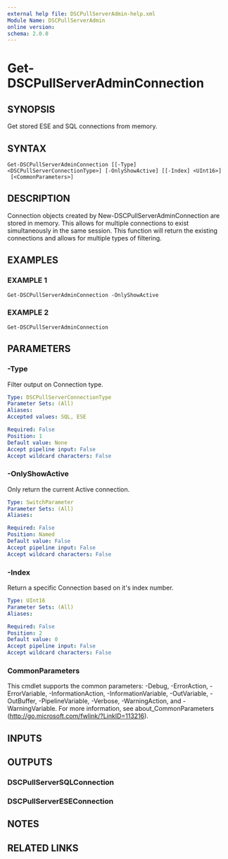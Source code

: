 ```yaml
---
external help file: DSCPullServerAdmin-help.xml
Module Name: DSCPullServerAdmin
online version:
schema: 2.0.0
---
```


# Get-DSCPullServerAdminConnection

## SYNOPSIS
Get stored ESE and SQL connections from memory.

## SYNTAX

```
Get-DSCPullServerAdminConnection [[-Type] <DSCPullServerConnectionType>] [-OnlyShowActive] [[-Index] <UInt16>]
 [<CommonParameters>]
```

## DESCRIPTION
Connection objects created by New-DSCPullServerAdminConnection
are stored in memory.
This allows for multiple connections to
exist simultaneously in the same session.
This function will
return the existing connections and allows for multiple types of
filtering.

## EXAMPLES

### EXAMPLE 1
```
Get-DSCPullServerAdminConnection -OnlyShowActive
```

### EXAMPLE 2
```
Get-DSCPullServerAdminConnection
```

## PARAMETERS

### -Type
Filter output on Connection type.

```yaml
Type: DSCPullServerConnectionType
Parameter Sets: (All)
Aliases:
Accepted values: SQL, ESE

Required: False
Position: 1
Default value: None
Accept pipeline input: False
Accept wildcard characters: False
```

### -OnlyShowActive
Only return the current Active connection.

```yaml
Type: SwitchParameter
Parameter Sets: (All)
Aliases:

Required: False
Position: Named
Default value: False
Accept pipeline input: False
Accept wildcard characters: False
```

### -Index
Return a specific Connection based on it's index number.

```yaml
Type: UInt16
Parameter Sets: (All)
Aliases:

Required: False
Position: 2
Default value: 0
Accept pipeline input: False
Accept wildcard characters: False
```

### CommonParameters
This cmdlet supports the common parameters: -Debug, -ErrorAction, -ErrorVariable, -InformationAction, -InformationVariable, -OutVariable, -OutBuffer, -PipelineVariable, -Verbose, -WarningAction, and -WarningVariable.
For more information, see about_CommonParameters (http://go.microsoft.com/fwlink/?LinkID=113216).

## INPUTS

## OUTPUTS

### DSCPullServerSQLConnection

### DSCPullServerESEConnection

## NOTES

## RELATED LINKS
